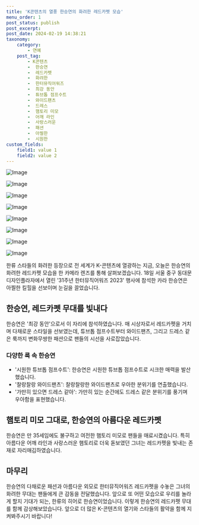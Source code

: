 ```yaml
---
title: 'K콘텐츠의 열풍 한승연의 화려한 레드카펫 모습'
menu_order: 1
post_status: publish
post_excerpt: 
post_date: 2024-02-19 14:38:21
taxonomy:
    category:
        - 연예
    post_tag:
        - K콘텐츠
        -  한승연
        -  레드카펫
        -  화려한
        -  한터뮤직어워즈
        -  최강 동안
        -  튜브톱 점프수트
        -  와이드팬츠
        -  드레스
        -  햄토리 미모
        -  어깨 라인
        -  사랑스러운
        -  패션
        -  아찔한
        -  시원한
custom_fields:
    field1: value 1
    field2: value 2
---
```


![Image](https://mimgnews.pstatic.net/image/031/2024/02/19/0000813488_001_20240219063101086.jpg?type=w540)

![Image](https://ssl.pstatic.net/mimgnews/image/031/2024/02/19/0000813488_002_20240219063101113.jpg?type=w540)

![Image](https://mimgnews.pstatic.net/image/031/2024/02/19/0000813488_003_20240219063101141.jpg?type=w540)

![Image](https://ssl.pstatic.net/mimgnews/image/031/2024/02/19/0000813488_004_20240219063101170.jpg?type=w540)

![Image](https://mimgnews.pstatic.net/image/031/2024/02/19/0000813488_005_20240219063101204.jpg?type=w540)

![Image](https://ssl.pstatic.net/mimgnews/image/031/2024/02/19/0000813488_006_20240219063101234.jpg?type=w540)

![Image](https://mimgnews.pstatic.net/image/031/2024/02/19/0000813488_007_20240219063101260.jpg?type=w540)

![Image](https://ssl.pstatic.net/mimgnews/image/031/2024/02/19/0000813488_008_20240219063101288.jpg?type=w540)

한류 스타들의 화려한 등장으로 전 세계가 K-콘텐츠에 열광하는 지금, 오늘은 한승연의 화려한 레드카펫 모습을 한 카메라 렌즈를 통해 살펴보겠습니다. 18일 서울 중구 동대문디자인플라자에서 열린 '31주년 한터뮤직어워즈 2023' 행사에 참석한 카라 한승연은 아찔한 킬힐을 선보이며 눈길을 끌었습니다. 
## 한승연, 레드카펫 무대를 빛내다
한승연은 '최강 동안'으로서 이 자리에 참석하였습니다. 매 시상자로서 레드카펫을 거치며 다채로운 스타일을 선보였는데, 튜브톱 점프수트부터 와이드팬츠, 그리고 드레스 같은 룩까지 변화무쌍한 패션으로 팬들의 시선을 사로잡았습니다.
### 다양한 룩 속 한승연
- '시원한 튜브톱 점프수트': 한승연은 시원한 튜브톱 점프수트로 시크한 매력을 발산했습니다.
- '찰랑찰랑 와이드팬츠': 찰랑찰랑한 와이드팬츠로 우아한 분위기를 연출했습니다.
- '가만히 있으면 드레스 같아': 가만히 있는 순간에도 드레스 같은 분위기를 풍기며 우아함을 표현했습니다.
## 햄토리 미모 그대로, 한승연의 아름다운 레드카펫
한승연은 만 35세임에도 불구하고 여전한 햄토리 미모로 팬들을 매료시켰습니다. 특히 아름다운 어깨 라인과 사랑스러운 햄토리로 더욱 돋보였던 그녀는 레드카펫을 빛내는 존재로 자리매김하였습니다.
## 마무리
한승연의 다채로운 패션과 아름다운 외모로 한터뮤직어워즈 레드카펫을 수놓은 그녀의 화려한 무대는 팬들에게 큰 감동을 전달했습니다. 앞으로 또 어떤 모습으로 우리를 놀라게 할지 기대가 되는, 한류의 히어로 한승연이었습니다.
이렇게 한승연의 레드카펫 무대를 함께 감상해보았습니다. 앞으로 더 많은 K-콘텐츠의 열기와 스타들의 활약을 함께 지켜봐주시기 바랍니다!
